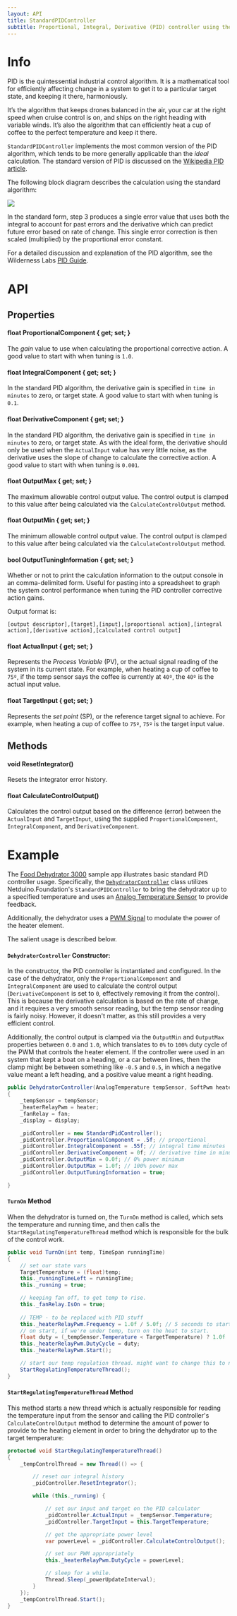 ```yaml
---
layout: API
title: StandardPIDController
subtitle: Proportional, Integral, Derivative (PID) controller using the a common calculation.
---
```


# Info

PID is the quintessential industrial control algorithm. It is a mathematical tool for efficiently affecting change in a system to get it to a particular target state, and keeping it there, harmoniously.

It’s the algorithm that keeps drones balanced in the air, your car at the right speed when cruise control is on, and ships on the right heading with variable winds. It’s also the algorithm that can efficiently heat a cup of coffee to the perfect temperature and keep it there.

`StandardPIDController` implements the most common version of the PID algorithm, which tends to be more generally applicable than the _ideal_ calculation. The standard version of PID is discussed on the [Wikipedia PID article](https://en.wikipedia.org/wiki/PID_controller#Ideal_versus_standard_PID_form). 

The following block diagram describes the calculation using the standard algorithm:

![](Standard_PID_Block_Diagram.svg)

In the standard form, step 3 produces a single error value that uses both the integral to account for past errors and the derivative which can predict future error based on rate of change. This single error correction is then scaled (multiplied) by the proportional error constant.

For a detailed discussion and explanation of the PID algorithm, see the Wilderness Labs [PID Guide](http://developer.wildernesslabs.co/Hardware/Reference/Algorithms/Proportional_Integral_Derivative/).

# API

## Properties

#### float ProportionalComponent { get; set; }

The _gain_ value to use when calculating the proportional corrective action. A good value to start with when tuning is `1.0`.

#### float IntegralComponent { get; set; }

In the standard PID algorithm, the derivative gain is specified in `time in minutes` to zero, or target state. A good value to start with when tuning is `0.1`.

#### float DerivativeComponent { get; set; }

In the standard PID algorithm, the derivative gain is specified in `time in minutes` to zero, or target state. As with the ideal form, the derivative should only be used when the `ActualInput` value has very little noise, as the derivative uses the slope of change to calculate the corrective action. A good value to start with when tuning is `0.001`.

#### float OutputMax { get; set; }

The maximum allowable control output value. The control output is clamped to this value after being calculated via the `CalculateControlOutput` method.

#### float OutputMin { get; set; }

The minimum allowable control output value. The control output is clamped to this value after being calculated via the `CalculateControlOutput` method.

#### bool OutputTuningInformation { get; set; }

Whether or not to print the calculation information to the output console in an comma-delimited form. Useful for  pasting into a spreadsheet to graph the system control  performance when tuning the PID controller corrective action gains.

Output format is:

```
[output descriptor],[target],[input],[proportional action],[integral action],[derivative action],[calculated control output]
```

#### float ActualInput { get; set; }

Represents the _Process Variable_ (PV), or the actual signal reading of the system in its current state. For example, when heating a cup of coffee to `75º`, if the temp sensor says the coffee is currently at `40º`, the `40º` is the actual input value.

#### float TargetInput { get; set; }

Represents the _set point_ (SP), or the reference target signal to achieve. For example, when heating a cup of coffee to `75º`, `75º` is the target input value.

## Methods

#### void ResetIntegrator()

Resets the integrator error history. 

#### float CalculateControlOutput()

Calculates the control output based on the difference (error) between the `ActualInput` and `TargetInput`, using the supplied `ProportionalComponent`, `IntegralComponent`, and `DerivativeComponent`.


# Example

The [Food Dehydrator 3000](https://github.com/WildernessLabs/Netduino_Samples/tree/master/Netduino.Foundation/FoodDehydrator3000) sample app illustrates basic standard PID controller usage. Specifically, the [`DehydratorController`](https://github.com/WildernessLabs/Netduino_Samples/blob/master/Netduino.Foundation/FoodDehydrator3000/FoodDehydrator3000/DehydratorController.cs) class utilizes Netduino.Foundation's `StandardPIDController` to bring the dehydrator up to a specified temperature and uses an [Analog Temperature Sensor](/API/Sensors/Temperature/Analog/) to provide feedback.

Additionally, the dehydrator uses a [PWM Signal](http://developer.wildernesslabs.co/Netduino/Input_Output/Digital/PWM/) to modulate the power of the heater element. 

The salient usage is described below.

#### `DehydratorController` Constructor:

In the constructor, the PID controller is instantiated and configured. In the case of the dehydrator, only the `ProportionalComponent` and `IntegralComponent` are used to calculate the control output (`DerivativeComponent` is set to `0`, effectively removing it from the control). This is because the derivative calculation is based on the rate of change, and it requires a very smooth sensor reading, but the temp sensor reading is fairly noisy. However, it doesn't matter, as this still provides a very efficient control. 

Additionally, the control output is clamped via the `OutputMin` and `OutputMax` properties between `0.0` and `1.0`, which translates to `0%` to `100%` duty cycle of the PWM that controls the heater element. If the controller were used in an system that kept a boat on a heading, or a car between lines, then the clamp might be between something like `-0.5` and `0.5`, in which a negative value meant a left heading, and a positive value meant a right heading.

```csharp
public DehydratorController(AnalogTemperature tempSensor, SoftPwm heater, Relay fan, SerialLCD display)
{
    _tempSensor = tempSensor;
    _heaterRelayPwm = heater;
    _fanRelay = fan;
    _display = display;

    _pidController = new StandardPidController();
    _pidController.ProportionalComponent = .5f; // proportional
    _pidController.IntegralComponent = .55f; // integral time minutes
    _pidController.DerivativeComponent = 0f; // derivative time in minutes
    _pidController.OutputMin = 0.0f; // 0% power minimum
    _pidController.OutputMax = 1.0f; // 100% power max
    _pidController.OutputTuningInformation = true;

}
```

#### `TurnOn` Method

When the dehydrator is turned on, the `TurnOn` method is called, which sets the temperature and running time, and then calls the `StartRegulatingTemperatureThread` method which is responsible for the bulk of the control work.

```csharp
public void TurnOn(int temp, TimeSpan runningTime)
{
    // set our state vars
    TargetTemperature = (float)temp;
    this._runningTimeLeft = runningTime;
    this._running = true;

    // keeping fan off, to get temp to rise.
    this._fanRelay.IsOn = true;
            
    // TEMP - to be replaced with PID stuff
    this._heaterRelayPwm.Frequency = 1.0f / 5.0f; // 5 seconds to start (later we can slow down)
    // on start, if we're under temp, turn on the heat to start.
    float duty = (_tempSensor.Temperature < TargetTemperature) ? 1.0f : 0.0f;
    this._heaterRelayPwm.DutyCycle = duty;
    this._heaterRelayPwm.Start();

    // start our temp regulation thread. might want to change this to notify.
    StartRegulatingTemperatureThread();
}
```

#### `StartRegulatingTemperatureThread` Method

This method starts a new thread which is actually responsible for reading the temperature input from the sensor and calling the PID controller's `CalculateControlOutput` method to determine the amount of power to provide to the heating element in order to bring the dehydrator up to the target temperature:

```csharp
protected void StartRegulatingTemperatureThread()
{
    _tempControlThread = new Thread(() => {

        // reset our integral history
        _pidController.ResetIntegrator();

        while (this._running) {

            // set our input and target on the PID calculator
            _pidController.ActualInput = _tempSensor.Temperature;
            _pidController.TargetInput = this.TargetTemperature;

            // get the appropriate power level 
            var powerLevel = _pidController.CalculateControlOutput();

            // set our PWM appropriately
            this._heaterRelayPwm.DutyCycle = powerLevel;

            // sleep for a while. 
            Thread.Sleep(_powerUpdateInterval);
        }
    });
    _tempControlThread.Start();
}
```